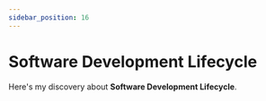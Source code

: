 ```yaml
---
sidebar_position: 16
---
```


# Software Development Lifecycle

Here's my discovery about **Software Development Lifecycle**.
